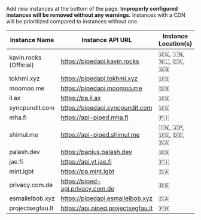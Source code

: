Add new instances at the bottom of the page. **Improperly configured instances will be removed without any warnings.** Instances with a CDN will be prioritized compared to instances without one.

Instance Name | Instance API URL | Instance Location(s) | CDN | Registered Users
--- | --- | --- | --- | ---
kavin.rocks (Official) | https://pipedapi.kavin.rocks | 🇺🇸, 🇮🇳, 🇳🇱, 🇨🇦, 🇬🇧 | Yes | ![](https://pipedapi.kavin.rocks/registered/badge)
tokhmi.xyz | https://pipedapi.tokhmi.xyz | 🇺🇸 | Yes | ![](https://pipedapi.tokhmi.xyz/registered/badge)
moomoo.me | https://pipedapi.moomoo.me | 🇬🇧 | Yes | ![](https://pipedapi.moomoo.me/registered/badge)
il.ax | https://pa.il.ax | 🇺🇸 | Yes | ![](https://pa.il.ax/registered/badge)
syncpundit.com | https://pipedapi.syncpundit.com | 🇺🇸 | Yes | ![](https://pipedapi.syncpundit.com/registered/badge)
mha.fi | https://api-piped.mha.fi | 🇫🇮 | Yes | ![](https://api-piped.mha.fi/registered/badge)
shimul.me | https://api-piped.shimul.me | 🇮🇳, 🇯🇵, 🇺🇸, 🇩🇪, 🇸🇦 | Yes | ![](https://api-piped.shimul.me/registered/badge)
palash.dev | https://papius.palash.dev | 🇺🇸 | Yes | ![](https://papius.palash.dev/registered/badge)
jae.fi | https://api.yt.jae.fi | 🇫🇮 | No | ![](https://api.yt.jae.fi/registered/badge)
mint.lgbt | https://pa.mint.lgbt | 🇨🇦 | No | ![](https://pa.mint.lgbt/registered/badge)
privacy.com.de | https://piped-api.privacy.com.de | 🇩🇪 | No | ![](https://piped-api.privacy.com.de/registered/badge)
esmailelbob.xyz | https://pipedapi.esmailelbob.xyz | 🇨🇦 | No | ![](https://pipedapi.esmailelbob.xyz/registered/badge)
projectsegfau.lt | https://api.piped.projectsegfau.lt | 🇫🇷 | No | ![](https://api.piped.projectsegfau.lt/registered/badge)
